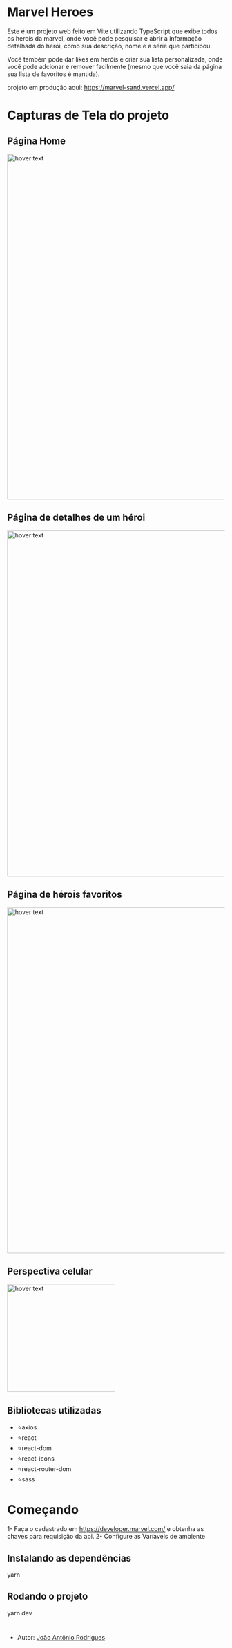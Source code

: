 # Marvel Heroes
Este é um projeto web feito em Vite utilizando TypeScript que exibe todos os heroís da marvel, onde você pode pesquisar e abrir a informação detalhada do herói, como sua descrição, nome e a série que participou.

Você também pode dar likes em heróis e criar sua lista personalizada, onde você pode adcionar e remover facilmente (mesmo que você saia da página sua lista de favoritos é mantida).

projeto em produção aqui: https://marvel-sand.vercel.app/

# Capturas de Tela do projeto
## Página Home
<img src="https://i.imgur.com/ul1F8NW.png" width="800" title="hover text">

## Página de detalhes de um héroi
<img src="https://i.imgur.com/jj4Xur9.png" width="800" title="hover text">

## Página de hérois favoritos
<img src="https://i.imgur.com/731pP2K.png" width="800" title="hover text">

## Perspectiva celular

<img src="https://i.imgur.com/rkfGXTy.png" width="250" title="hover text">

## Bibliotecas utilizadas
-    ⭐axios
-    ⭐react
-    ⭐react-dom
-    ⭐react-icons
-    ⭐react-router-dom
-    ⭐sass

# Começando 

1- Faça o cadastrado em https://developer.marvel.com/ e obtenha as chaves para requisição da api.
2- Configure as Varíaveis de ambiente

## Instalando as dependências
yarn
## Rodando o projeto
yarn dev
#
- Autor:  [João Antônio Rodrigues](https://github.com/joao-dev1)
